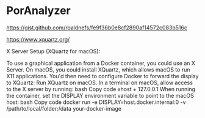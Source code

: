 # PorAnalyzer

https://gist.github.com/roaldnefs/fe9f36b0e8cf2890af14572c083b516c

https://www.xquartz.org/

X Server Setup (XQuartz for macOS):

To use a graphical application from a Docker container, you could use an X Server.
On macOS, you could install XQuartz, which allows macOS to run X11 applications.
You'd then need to configure Docker to forward the display to XQuartz:
Run XQuartz on macOS.
In a terminal on macOS, allow access to the X server by running:
bash
Copy code
xhost + 127.0.0.1
When running the container, set the DISPLAY environment variable to point to the macOS host:
bash
Copy code
docker run -e DISPLAY=host.docker.internal:0 -v /path/to/local/folder:/data your-docker-image